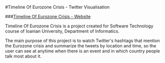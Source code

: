 #Timeline Of Eurozone Crisis - Twitter Visualisation

###[Timeline Of Eurozone Crisis - Website](http://83.212.123.239)

Timeline Of Eurozone Crisis is a project created for Software Technology course of Ioanian University, Department of Informatics.

The main purpose of this project is to watch Twitter's hashtags that mention the Eurozone crisis and summarize the tweets by location and time, so the user can see at anytime when there is an event and in which country people talk most about it.

